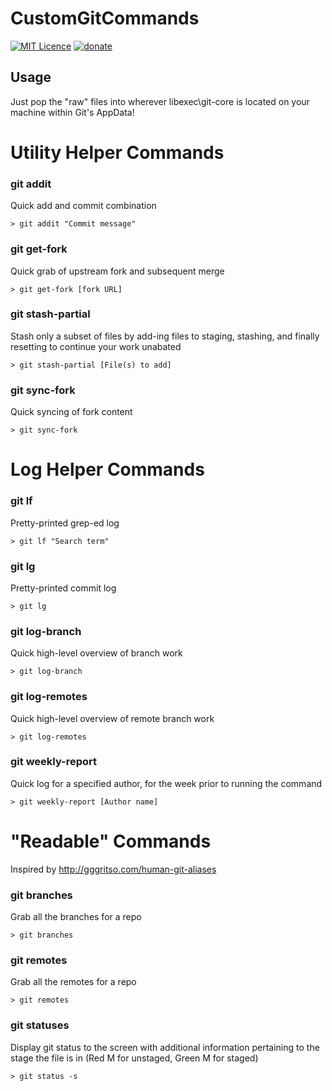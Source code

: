 # CustomGitCommands

[![MIT Licence](https://badges.frapsoft.com/os/mit/mit.svg?v=103)](https://opensource.org/licenses/mit-license.php)
[![donate](https://img.shields.io/badge/%24-Buy%20me%20a%20coffee-ff69b4.svg)](https://www.buymeacoffee.com/jac21)

## Usage
Just pop the "raw" files into wherever libexec\git-core is located on your machine within Git's AppData!

# Utility Helper Commands

### git addit
Quick add and commit combination

    > git addit "Commit message"

### git get-fork
Quick grab of upstream fork and subsequent merge

    > git get-fork [fork URL]

### git stash-partial
Stash only a subset of files by add-ing files to staging, stashing, and finally resetting to continue your work unabated

    > git stash-partial [File(s) to add]

### git sync-fork
Quick syncing of fork content

    > git sync-fork

# Log Helper Commands

### git lf
Pretty-printed grep-ed log

    > git lf "Search term"

### git lg
Pretty-printed commit log
    
    > git lg

### git log-branch
Quick high-level overview of branch work

    > git log-branch

### git log-remotes
Quick high-level overview of remote branch work

    > git log-remotes

### git weekly-report
Quick log for a specified author, for the week prior to running the command

    > git weekly-report [Author name]

# "Readable" Commands

Inspired by http://gggritso.com/human-git-aliases

### git branches
Grab all the branches for a repo

    > git branches

### git remotes
Grab all the remotes for a repo

    > git remotes

### git statuses
Display git status to the screen with additional information pertaining to the stage the file is in (Red M for unstaged, Green M for staged)

    > git status -s